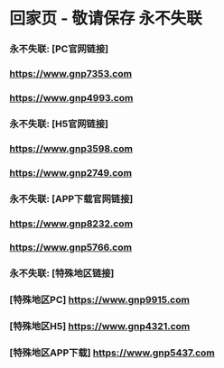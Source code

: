 # 回家页 - 敬请保存 永不失联


### 永不失联:  [PC官网链接]
### <https://www.gnp7353.com>
### <https://www.gnp4993.com>
### 永不失联:  [H5官网链接]
### <https://www.gnp3598.com>
### <https://www.gnp2749.com>
### 永不失联:  [APP下载官网链接]
### <https://www.gnp8232.com>
### <https://www.gnp5766.com>
### 永不失联:  [特殊地区链接]
### [特殊地区PC] <https://www.gnp9915.com>
### [特殊地区H5] <https://www.gnp4321.com>
### [特殊地区APP下载] <https://www.gnp5437.com>
<!--
**emc00123/emc00123** is a ✨ _special_ ✨ repository because its `README.md` (this file) appears on your GitHub profile.

Here are some ideas to get you started:

- 🔭 I’m currently working on ...
- 🌱 I’m currently learning ...
- 👯 I’m looking to collaborate on ...
- 🤔 I’m looking for help with ...
- 💬 Ask me about ...
- 📫 How to reach me: ...
- 😄 Pronouns: ...
- ⚡ Fun fact: ...
-->
